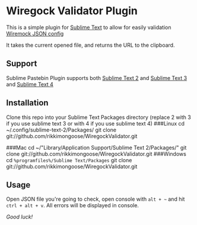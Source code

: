 Wiregock Validator Plugin
======================

This is a simple plugin for [Sublime Text](http://www.sublimetext.com) to allow for easily validation [Wiremock JSON config](https://wiremock.org/docs/request-matching/)

It takes the current opened file, and returns the URL to the clipboard.

Support
-------
Sublime Pastebin Plugin supports both [Sublime Text 2](http://www.sublimetext.com/2) and [Sublime Text 3](http://www.sublimetext.com/3) and [Sublime Text 4](http://www.sublimetext.com/)

Installation
------------

Clone this repo into your Sublime Text Packages directory
(replace 2 with 3 if you use sublime text 3 or with 4 if you use sublime text 4)
###Linux
    cd ~/.config/sublime-text-2/Packages/
    git clone git://github.com/rikkimongoose/WiregockValidator.git

###Mac
    cd ~/"Library/Application Support/Sublime Text 2/Packages/"
    git clone git://github.com/rikkimongoose/WiregockValidator.git
###Windows
    cd `%programfiles%/Sublime Text/Packages`
    git clone git://github.com/rikkimongoose/WiregockValidator.git

Usage
-----

Open JSON file you're going to check, open console with `alt + ~` and hit `ctrl + alt + v`. All errors will be displayed in console.

*Good luck!*